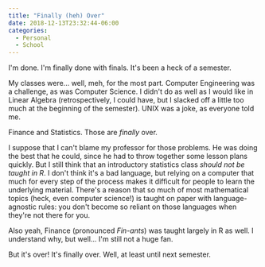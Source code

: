 ```yaml
---
title: "Finally (heh) Over"
date: 2018-12-13T23:32:44-06:00
categories:
  - Personal
  - School
---
```


I'm done.  I'm finally done with finals.  It's been a heck of a semester.

My classes were... well, meh, for the most part.  Computer Engineering was a
challenge, as was Computer Science.  I didn't do as well as I would like in
Linear Algebra (retrospectively, I could have, but I slacked off a little too
much at the beginning of the semester).  UNIX was a joke, as everyone told me.

Finance and Statistics.  Those are *finally* over.

I suppose that I can't blame my professor for those problems.  He was doing the
best that he could, since he had to throw together some lesson plans quickly.
But I still think that an introductory statistics class *should not be taught in
R*.  I don't think it's a bad language, but relying on a computer that much for
every step of the process makes it difficult for people to learn the underlying
material.  There's a reason that so much of most mathematical topics (heck, even
computer science!) is taught on paper with language-agnostic rules: you don't
become so reliant on those languages when they're not there for you.

Also yeah, Finance (pronounced *Fin-ants*) was taught largely in R as well.  I
understand why, but well... I'm still not a huge fan.

But it's over!  It's finally over.  Well, at least until next semester.
